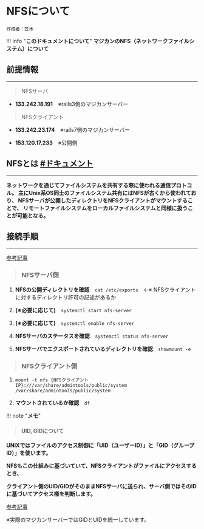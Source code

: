 # NFSについて

`作成者：笠木`

!!! info "**このドキュメントについて**"
    **マジカンのNFS（ネットワークファイルシステム）について**

## 前提情報

* * *

> NFSサーバ

- **133.242.18.191**　※rails3側のマジカンサーバー

> NFSクライアント

- **133.242.23.174**　※rails7側のマジカンサーバー

- **153.120.17.233**　※公開側

## NFSとは [#ドキュメント](https://docs.redhat.com/ja/documentation/red_hat_enterprise_linux/7/html/storage_administration_guide/ch-nfs#s1-nfs-how)

* * *

**ネットワークを通じてファイルシステムを共有する際に使われる通信プロトコル。
主にUnix系OS同士のファイルシステム共有にはNFSが古くから使われており、
NFSサーバが公開したディレクトリをNFSクライアントがマウントすることで、
リモートファイルシステムをローカルファイルシステムと同様に扱うことが可能となる。**


## 接続手順

* * *

[参考記事](https://qiita.com/OPySPGcLYpJE0Tc/items/e3602d88d0d6eb02f5ee)

> ### NFSサーバ側

1. **NFSの公開ディレクトリを確認**　```cat /etc/exports```　←※ NFSクライアントに対するディレクトリ許可の記述があるか

2. **(※必要に応じて)**　```systemctl start nfs-server```

3. **(※必要に応じて)**　```systemctl enable nfs-server```

4. **NFSサーバのステータスを確認**　```systemctl status nfs-server```

5. **NFSサーバでエクスポートされているディレクトリを確認**　```showmount -e```

> ### NFSクライアント側

1. ```mount -t nfs {NFSクライアントIP}:///var/share/admintools/public/system /var/share/admintools/public/system```

2. **マウントされているか確認**　```df```


!!! note "**メモ**"

> #### UID, GIDについて

**UNIXではファイルのアクセス制御に「UID（ユーザーID）」と「GID（グループID）」を使います。**

**NFSもこの仕組みに基づいていて、NFSクライアントがファイルにアクセスするとき、**

**クライアント側のUID/GIDがそのままNFSサーバに送られ、サーバ側ではそのIDに基づいてアクセス権を判断します。**

[参考記事](https://atmarkit.itmedia.co.jp/fwin2k/productreview/sfu35-01/sfu35_01_03.html)

※実際のマジカンサーバーではGIDとUIDを統一しています。

